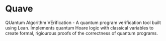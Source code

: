 # Quave

QUantum Algorithm VErification - A quantum program verification tool built using Lean. Implements quantum Hoare logic with classical variables to create formal, rigiourous proofs of the correctness of quantum programs.
